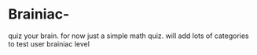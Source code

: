 # Brainiac-
quiz your brain. for now just a simple math quiz. will add lots of categories to test user brainiac level
